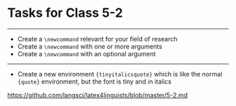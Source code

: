 # Tasks for Class 5-2
----
- Create a `\newcommand` relevant for your field of research
- Create a `\newcommand` with one or more arguments 
- Create a `\newcommand` with an optional argument 
----

- Create a new environment `{tinyitalicsquote}` which is like the normal `{quote}` environment, but the font is tiny and in italics

https://github.com/langsci/latex4linguists/blob/master/5-2.md